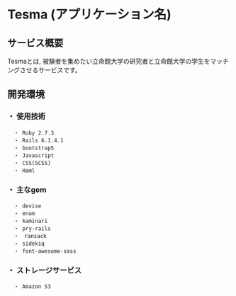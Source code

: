 # Tesma (アプリケーション名)

## サービス概要
Tesmaとは, 被験者を集めたい立命館大学の研究者と立命館大学の学生をマッチングさせるサービスです。


## 開発環境

### ・ 使用技術  
      ・ Ruby 2.7.3  
      ・ Rails 6.1.4.1  
      ・ bootstrap5  
      ・ Javascript
      ・ CSS(SCSS)
      ・ Haml
            
### ・ 主なgem  
      ・ devise
      ・ enum
      ・ kaminari
      ・ pry-rails
      ・　ransack
      ・ sidekiq
      ・ font-awesome-sass

### ・ ストレージサービス  
      ・ Amazon S3  
      

